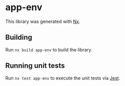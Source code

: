 # app-env

This library was generated with [Nx](https://nx.dev).

## Building

Run `nx build app-env` to build the library.

## Running unit tests

Run `nx test app-env` to execute the unit tests via [Jest](https://jestjs.io).

